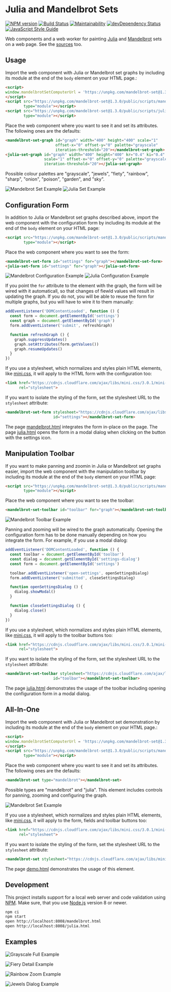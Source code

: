 # Julia and Mandelbrot Sets

[![NPM version](https://badge.fury.io/js/mandelbrot-set.png)](http://badge.fury.io/js/mandelbrot-set)
[![Build Status](https://travis-ci.org/prantlf/mandelbrot-set.png)](https://travis-ci.org/prantlf/mandelbrot-set)
[![Maintainability](https://api.codeclimate.com/v1/badges/6a288ae050f171fee473/maintainability)](https://codeclimate.com/github/prantlf/mandelbrot-set/maintainability)
[![devDependency Status](https://david-dm.org/prantlf/mandelbrot-set/dev-status.svg)](https://david-dm.org/prantlf/mandelbrot-set#info=devDependencies)
[![JavaScript Style Guide](https://img.shields.io/badge/code_style-standard-brightgreen.svg)](https://standardjs.com)

Web components and a web worker for painting [Julia] and [Mandelbrot] sets on a web page. See the [sources](//github.com/prantlf/mandelbrot-set/blob/master/public/mandelbrot.html) too.

## Usage

Import the web component with Julia or Mandelbrot set graphs by including its module at the end of the `body` element on your HTML page.:

```html
<script>
window.mandelbrotSetComputerUrl = 'https://unpkg.com/mandelbrot-set@1.3.0/public/scripts/computer.js'
</script>
<script src="https://unpkg.com/mandelbrot-set@1.3.0/public/scripts/mandelbrot-set-graph.js"
        type="module"></script>
<script src="https://unpkg.com/mandelbrot-set@1.3.0/public/scripts/julia-set-graph.js"
        type="module"></script>
```

Place the web component where you want to see it and set its attributes. The following ones are the defaults:

```html
<mandelbrot-set-graph id="graph" width="400" height="400" scale="1"
                      offset-x="0" offset-y="0" palette="grayscale"
                      iteration-threshold="20"></mandelbrot-set-graph>
<julia-set-graph id="graph" width="400" height="400" kr="0.4" ki="0.4"
                 scale="1" offset-x="0" offset-y="0" palette="grayscale"
                 iteration-threshold="20"></julia-set-graph>
```

Possible colour palettes are "grayscale", "jewels", "fiety", "rainbow", "sharp", "onion", "poison", "garden", and "sky".

![Mandelbrot Set Example](https://raw.githubusercontent.com/prantlf/mandelbrot-set/master/pictures/mandelbrot-set.png) ![Julia Set Example](https://raw.githubusercontent.com/prantlf/mandelbrot-set/master/pictures/julia-set.png)

## Configuration Form

In addition to Julia or Mandelbrot set graphs described above, import the web component with the configuration form by including its module at the end of the `body` element on your HTML page:

```html
<script src="https://unpkg.com/mandelbrot-set@1.3.0/public/scripts/mandelbrot-set-form.js"
        type="module"></script>
```

Place the web component where you want to see the form:

```html
<mandelbrot-set-form id="settings" for="graph"></mandelbrot-set-form>
<julia-set-form id="settings" for="graph"></julia-set-form>
```

![Mandelbrot Configuration Example](https://raw.githubusercontent.com/prantlf/mandelbrot-set/master/pictures/mandelbrot-form.png) ![Julia Configuration Example](https://raw.githubusercontent.com/prantlf/mandelbrot-set/master/pictures/julia-form.png)

If you point the `for` attribute to the element with the graph, the form will be wired with it automaticall, so that changes of fiewld values will result in updating the graph. If you do not, you will be able to reuse the form for multiple graphs, but you will have to wire it to them manually:

```js
addEventListener('DOMContentLoaded', function () {
  const form = document.getElementById('settings')
  const graph = document.getElementById('graph')
  form.addEventListener('submit', refreshGraph)

  function refreshGraph () {
    graph.suppressUpdates()
    graph.setAttributes(form.getValues())
    graph.resumeUpdates()
  }
})
```

If you use a stylesheet, which normalizes and styles plain HTML elements, like [mini.css], it will apply to the HTML form with the configuration too:

```html
<link href="https://cdnjs.cloudflare.com/ajax/libs/mini.css/3.0.1/mini-default.min.css"
      rel="stylesheet">
```

If you want to isolate the styling of the form, set the stylesheet URL to the `stylesheet` attribute:

```html
<mandelbrot-set-form stylesheet="https://cdnjs.cloudflare.com/ajax/libs/mini.css/3.0.1/mini-default.min.css"
                     id="settings"></mandelbrot-set-form>
```

The page [mandelbrot.html](//github.com/prantlf/mandelbrot-set/blob/master/public/mandelbrot.html) integrates the form in-place on the page. The page [julia.html](//github.com/prantlf/mandelbrot-set/blob/master/public/julia.html) opens the form in a modal dialog when clicking on the button with the settings icon.

## Manipulation Toolbar

If you want to make panning and zoomin in Julia or Mandelbrot set graphs easier, import the web component with the manipulation toolbar by including its module at the end of the `body` element on your HTML page:

```html
<script src="https://unpkg.com/mandelbrot-set@1.3.0/public/scripts/mandelbrot-set-toolbar.js"
        type="module"></script>
```

Place the web component where you want to see the toolbar:

```html
<mandelbrot-set-toolbar id="toolbar" for="graph"></mandelbrot-set-toolbar>
```

![Mandelbrot Toolbar Example](https://raw.githubusercontent.com/prantlf/mandelbrot-set/master/pictures/mandelbrot-toolbar.png)

Panning and zooming will be wired to the graph automatically. Opening the configuration form has to be done manually depending on how you integrate the form. For example, if you use a modal dialog:

```js
addEventListener('DOMContentLoaded', function () {
  const toolbar = document.getElementById('toolbar')
  const dialog = document.getElementById('settings-dialog')
  const form = document.getElementById('settings')

  toolbar.addEventListener('open-settings', openSettingsDialog)
  form.addEventListener('submitted', closeSettingsDialog)

  function openSettingsDialog () {
    dialog.showModal()
  }

  function closeSettingsDialog () {
    dialog.close()
  }
})
```

If you use a stylesheet, which normalizes and styles plain HTML elements, like [mini.css], it will apply to the toolbar buttons too:

```html
<link href="https://cdnjs.cloudflare.com/ajax/libs/mini.css/3.0.1/mini-default.min.css"
      rel="stylesheet">
```

If you want to isolate the styling of the form, set the stylesheet URL to the `stylesheet` attribute:

```html
<mandelbrot-set-toolbar stylesheet="https://cdnjs.cloudflare.com/ajax/libs/mini.css/3.0.1/mini-default.min.css"
                     id="toolbar"></mandelbrot-set-toolbar>
```

The page [julia.html](//github.com/prantlf/mandelbrot-set/blob/master/public/julia.html) demonstrates the usage of the toolbar including opening the configuration form in a modal dialog.

## All-In-One

Import the web component with Julia or Mandelbrot set demonstration by including its module at the end of the `body` element on your HTML page.:

```html
<script>
window.mandelbrotSetComputerUrl = 'https://unpkg.com/mandelbrot-set@1.3.0/public/scripts/computer.js'
</script>
<script src="https://unpkg.com/mandelbrot-set@1.3.0/public/scripts/mandelbrot-set.js"
        type="module"></script>
```

Place the web component where you want to see it and set its attributes. The following ones are the defaults:

```html
<mandelbrot-set type="mandelbrot"></mandelbrot-set>
```

Possible types are "mandelbrot" and "julia". This element includes controls for panning, zooming and configuring the graph.

![Mandelbrot Set Example](https://raw.githubusercontent.com/prantlf/mandelbrot-set/master/pictures/mandelbrot-demo.png)

If you use a stylesheet, which normalizes and styles plain HTML elements, like [mini.css], it will apply to the form, fields and toolbar buttons too:

```html
<link href="https://cdnjs.cloudflare.com/ajax/libs/mini.css/3.0.1/mini-default.min.css"
      rel="stylesheet">
```

If you want to isolate the styling of the form, set the stylesheet URL to the `stylesheet` attribute:

```html
<mandelbrot-set stylesheet="https://cdnjs.cloudflare.com/ajax/libs/mini.css/3.0.1/mini-default.min.css"></mandelbrot-set-toolbar>
```

The page [demo.html](//github.com/prantlf/mandelbrot-set/blob/master/public/demo.html) demonstrates the usage of this element.

## Development

This project installs support for a local web server and code validation using [NPM]. Make sure, that you use [Node.js] version 8 or newer.

```sh
npm ci
npm start
open http://localhost:8008/mandelbrot.html
open http://localhost:8008/julia.html
```

## Examples

![Grayscale Full Example](https://raw.githubusercontent.com/prantlf/mandelbrot-set/master/pictures/mandelbrot-set-grayscale-full.png) 

![Fiery Detail Example](https://raw.githubusercontent.com/prantlf/mandelbrot-set/master/pictures/mandelbrot-set-fiery-detail.png) 

![Rainbow Zoom Example](https://raw.githubusercontent.com/prantlf/mandelbrot-set/master/pictures/julia-set-rainbow-zoomed.png) 

![Jewels Dialog Example](https://raw.githubusercontent.com/prantlf/mandelbrot-set/master/pictures/julia-set-jewels-dialog.png) 

[Node.js]: https://nodejs.org/
[NPM]: https://www.npmjs.com/
[Julia]: https://prantlf.github.io/mandelbrot-set/public/julia.html
[Mandelbrot]: https://prantlf.github.io/mandelbrot-set/public/mandelbrot.html
[mini.css]: https://minicss.org/
